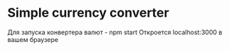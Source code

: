 # Simple currency converter
Для запуска конвертера валют - npm start
Откроется localhost:3000 в вашем браузере
